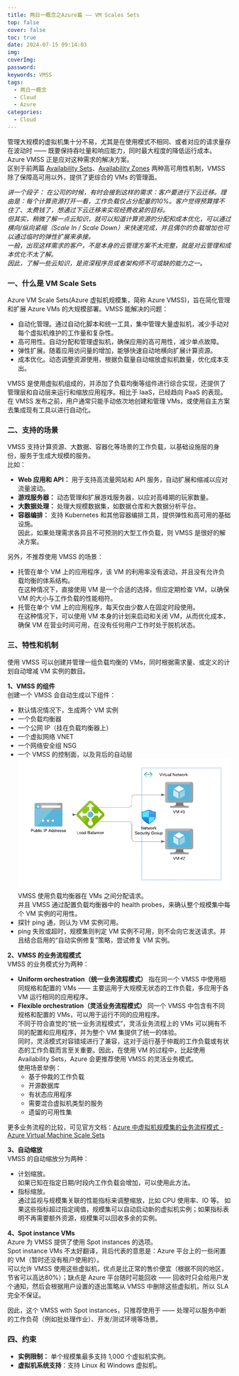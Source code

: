 ```yaml
---
title: 两日一概念之Azure篇 —— VM Scales Sets
top: false
cover: false
toc: true
date: 2024-07-15 09:14:03
img: 
coverImg: 
password: 
keywords: VMSS
tags:
  - 两日一概念
  - Cloud
  - Azure
categories:
  - Cloud
---
```

管理大规模的虚拟机集十分不易，尤其是在使用模式不相同、或者对应的请求量存在波动时 —— 既要保持吞吐量和响应能力，同时最大程度的降低运行成本。  
Azure VMSS 正是应对这种需求的解决方案。  
区别于前两篇 [Availability Sets](../../12/liang-ri-yi-gai-nian-zhi-azure-pian-availability-sets/)、[Availability Zones](../../08/liang-ri-yi-gai-nian-zhi-azure-pian-availability-zones/) 两种高可用性机制，VMSS 除了保障高可用以外，提供了更综合的 VMs 的管理面。  

_讲一个段子：
在公司的时候，有时会接到这样的需求：客户要进行下云迁移。理由是：每个计算资源打开一看，工作负载仅占分配量的10%。客户觉得预算撑不住了、太费钱了，想通过下云迁移来实现经费收紧的目标。  
但其实，稍微了解一点云知识，就可以知道计算资源的分配和成本优化，可以通过横向/纵向紧缩（Scale In / Scale Down）来快速完成，并且偶尔的负载增加也可以通过临时的弹性扩展来承接。  
一般，出现这样需求的客户，不是本身的云管理方案不太完整，就是对云管理和成本优化不太了解。  
因此，了解一些云知识，是资深程序员或者架构师不可或缺的能力之一。_

### 一、什么是 VM Scale Sets
Azure VM Scale Sets(Azure 虚拟机规模集，简称 Azure VMSS)，旨在简化管理和扩展 Azure VMs 的大规模部署。VMSS 能解决的问题：  
- 自动化管理。通过自动化脚本和统一工具，集中管理大量虚拟机，减少手动对每个虚拟机维护的工作量和复杂性。  
- 高可用性。自动分配和管理虚拟机，确保应用的高可用性，减少单点故障。  
- 弹性扩展。随着应用访问量的增加，能够快速自动地横向扩展计算资源。  
- 成本优化。动态调整资源使用，根据负载量自动缩放虚拟机数量，优化成本支出。  

VMSS 是使用虚拟机组成的，并添加了负载均衡等组件进行综合实现，还提供了管理层和自动层来运行和缩放应用程序。相比于 IaaS，已经趋向 PaaS 的表现。  
在 VMSS 发布之前，用户通常只能手动依次地创建和管理 VMs，或使用自主方案去集成现有工具以进行自动化。  

### 二、支持的场景
VMSS 支持计算资源、大数据、容器化等场景的工作负载，以基础设施层的身份，服务于生成大规模的服务。  
比如：  
- **Web 应用和 API：** 用于支持高流量网站和 API 服务，自动扩展和缩减以应对流量波动。  
- **游戏服务器：** 动态管理和扩展游戏服务器，以应对高峰期的玩家数量。  
- **大数据处理：** 处理大规模数据集，如数据仓库和大数据分析平台。  
- **容器编排：** 支持 Kubernetes 和其他容器编排工具，提供弹性和高可用的基础设施。    
因此，如果处理需求各异且不可预测的大型工作负载，则 VMSS 是很好的解决方案。  

另外，不推荐使用 VMSS 的场景：  
- 托管在单个 VM 上的应用程序，该 VM 的利用率没有波动，并且没有允许负载均衡的体系结构。  
    在这种情况下，直接使用 VM 是一个合适的选择，但应定期检查 VM，以确保 VM 的大小与工作负载的性能相符。  
- 托管在单个 VM 上的应用程序，每天仅由少数人在固定时段使用。  
    在这种情况下，可以使用 VM 本身的计划来启动和关闭 VM，从而优化成本，确保 VM 在营业时间可用，在没有任何用户工作时处于脱机状态。  
    
### 三、特性和机制
使用 VMSS 可以创建并管理一组负载均衡的 VMs，同时根据需求量、或定义的计划自动增减 VM 实例的数目。  

**1、VMSS 的组件**  
创建一个 VMSS 会自动生成以下组件：  
- 默认情况情况下，生成两个 VM 实例  
- 一个负载均衡器  
- 一个公网 IP（挂在负载均衡器上）  
- 一个虚拟网络 VNET  
- 一个网络安全组 NSG  
- 一个 VMSS 的控制面，以及背后的自动层  
![一个 VMSS 的基本组成](两日一概念之Azure篇-——-VM-Scales-Sets/VMSS%20Components.png)
VMSS 使用负载均衡器在 VMs 之间分配请求。  
并且 VMSS 通过配置负载均衡器中的 health probes，来确认整个规模集中每个 VM 实例的可用性。   
- 探针 ping 通，则认为 VM 实例可用。  
- ping 失败或超时，规模集则判定 VM 实例不可用，则不会向它发送请求。并且结合启用的“自动实例修复”策略，尝试修复 VM 实例。  

**2、VMSS 的业务流程模式**  
VMSS 的业务模式分为两种：  
- **Uniform orchestration（统一业务流程模式）**
指在同一个 VMSS 中使用相同规格和配置的 VMs —— 主要运用于大规模无状态的工作负载，多应用于各 VM 运行相同的应用程序。  
- **Flexible orchestration（灵活业务流程模式）**
同一个 VMSS 中包含有不同规格和配置的 VMs，可以用于运行不同的应用程序。  
不同于符合直觉的“统一业务流程模式”，灵活业务流程上的 VMs 可以拥有不同的配置和应用程序，并为整个 VM 集提供了统一的体验。  
同时，灵活模式对容错域进行了兼容，这对于运行基于仲裁的工作负载或有状态的工作负载而言至关重要。因此，在使用 VM 的过程中，比起使用 Availability Sets，Azure 会更推荐使用 VMSS 的灵活业务模式。  
使用场景举例：  
    - 基于仲裁的工作负载  
    - 开源数据库  
    - 有状态应用程序  
    - 需要混合虚拟机类型的服务  
    - 遗留的可用性集  
    
更多业务流程的比较，可见官方文档：[Azure 中虚拟机规模集的业务流程模式 - Azure Virtual Machine Scale Sets](https://learn.microsoft.com/zh-cn/azure/virtual-machine-scale-sets/virtual-machine-scale-sets-orchestration-modes)
    

**3、自动缩放**  
VMSS 的自动缩放分为两种：  
- 计划缩放。  
    如果已知在指定日期/时段内工作负载会增加，可以使用此方法。  
- 指标缩放。  
    通过监视与规模集关联的性能指标来调整缩放，比如 CPU 使用率、IO 等。
    如果这些指标超过指定阈值，规模集可以自动启动新的虚拟机实例；如果指标表明不再需要额外资源，规模集可以回收多余的实例。

**4、Spot instance VMs**  
Azure 为 VMSS 提供了使用 Spot instances 的选项。  
Spot instance VMs 不太好翻译，背后代表的意思是：Azure 平台上的一些闲置的 VM（暂时还没有租户使用的）。  
可以允许 VMSS 使用这些虚拟机，优点是比正常的售价便宜（根据不同的地区，节省可以高达80%）；缺点是 Azure 平台随时可能回收 —— 回收时只会给用户发个通知，然后会根据用户设置的逐出策略从 VMSS 中删除这些虚拟机，所以 SLA 完全不保证。  

因此，这个 VMSS with Spot instances，只推荐使用于 —— 处理可以服务中断的工作负荷（例如批处理作业）、开发/测试环境等场景。  

### 四、约束
- **实例限制：** 单个规模集最多支持 1,000 个虚拟机实例。
- **虚拟机系统支持**：支持 Linux 和 Windows 虚拟机。
